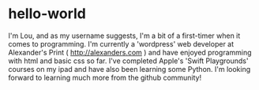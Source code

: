 # hello-world
I'm Lou, and as my username suggests, I'm a bit of a first-timer when it comes to programming. I'm currently a 'wordpress' web developer at Alexander's Print ( http://alexanders.com ) and have enjoyed programming with html and basic css so far. I've completed Apple's 'Swift Playgrounds' courses on my ipad and have also been learning some Python. I'm looking forward to learning much more from the github community! 
